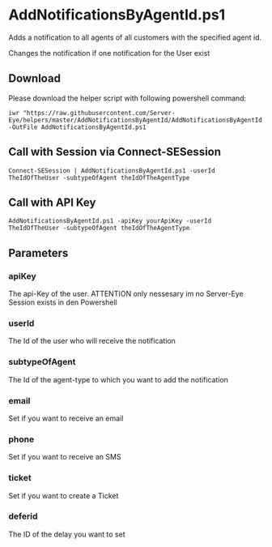 # AddNotificationsByAgentId.ps1

Adds a notification to all agents of all customers with the specified agent id.

Changes the notification if one notification for the User exist


## Download

Please download the helper script with following powershell command:
```
iwr "https://raw.githubusercontent.com/Server-Eye/helpers/master/AddNotificationsByAgentId/AddNotificationsByAgentId.ps1" -OutFile AddNotificationsByAgentId.ps1
```

## Call with Session via Connect-SESession
```
Connect-SESession | AddNotificationsByAgentId.ps1 -userId TheIdOfTheUser -subtypeOfAgent theIdOfTheAgentType
```

## Call with API Key
```
AddNotificationsByAgentId.ps1 -apiKey yourApiKey -userId TheIdOfTheUser -subtypeOfAgent theIdOfTheAgentType
```

## Parameters

### apiKey
The api-Key of the user. ATTENTION only nessesary im no Server-Eye Session exists in den Powershell

### userId
The Id of the user who will receive the notification

### subtypeOfAgent
The Id of the agent-type to which you want to add the notification

### email
Set if you want to receive an email

### phone
Set if you want to receive an SMS

### ticket
Set if you want to create a Ticket

### deferid
The ID of the delay you want to set
